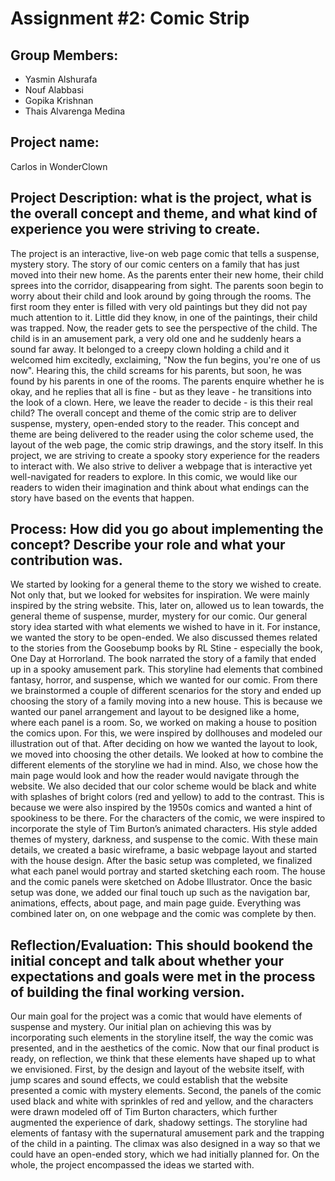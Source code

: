 # Assignment #2: Comic Strip

## Group Members:
- Yasmin Alshurafa
- Nouf Alabbasi
- Gopika Krishnan
- Thais Alvarenga Medina

## Project name:

Carlos in WonderClown

## Project Description: what is the project, what is the overall concept and theme, and what kind of experience you were striving to create.

The project is an interactive, live-on web page comic that tells a suspense, mystery story. The story of our comic centers on a family that has just moved into their new home. As the parents enter their new home, their child sprees into the corridor, disappearing from sight. The parents soon begin to worry about their child and look around by going through the rooms. The first room they enter is filled with very old paintings but they did not pay much attention to it. Little did they know, in one of the paintings, their child was trapped. Now, the reader gets to see the perspective of the child. The child is in an amusement park, a very old one and he suddenly hears a sound far away. It belonged to a creepy clown holding a child and it welcomed him excitedly, exclaiming, "Now the fun begins, you're one of us now". Hearing this, the child screams for his parents, but soon, he was found by his parents in one of the rooms. The parents enquire whether he is okay, and he replies that all is fine - but as they leave - he transitions into the look of a clown. Here, we leave the reader to decide - is this their real child?
The overall concept and theme of the comic strip are to deliver suspense, mystery, open-ended story to the reader. This concept and theme are being delivered to the reader using the color scheme used, the layout of the web page, the comic strip drawings, and the story itself. 
In this project, we are striving to create a spooky story experience for the readers to interact with. We also strive to deliver a webpage that is interactive yet well-navigated for readers to explore. In this comic, we would like our readers to widen their imagination and think about what endings can the story have based on the events that happen.

## Process: How did you go about implementing the concept? Describe your role and what your contribution was.

We started by looking for a general theme to the story we wished to create. Not only that, but we looked for websites for inspiration. We were mainly inspired by the string website. This, later on, allowed us to lean towards, the general theme of suspense, murder, mystery for our comic. Our general story idea started with what elements we wished to have in it. For instance, we wanted the story to be open-ended. We also discussed themes related to the stories from the Goosebump books by RL Stine - especially the book, One Day at Horrorland.  The book narrated the story of a family that ended up in a spooky amusement park. This storyline had elements that combined fantasy, horror, and suspense, which we wanted for our comic. From there we brainstormed a couple of different scenarios for the story and ended up choosing the story of a family moving into a new house. This is because we wanted our panel arrangement and layout to be designed like a home, where each panel is a room. So, we worked on making a house to position the comics upon. For this, we were inspired by dollhouses and modeled our illustration out of that. After deciding on how we wanted the layout to look, we moved into choosing the other details. We looked at how to combine the different elements of the storyline we had in mind. Also, we chose how the main page would look and how the reader would navigate through the website. We also decided that our color scheme would be black and white with splashes of bright colors (red and yellow) to add to the contrast. This is because we were also inspired by the 1950s comics and wanted a hint of spookiness to be there. For the characters of the comic, we were inspired to incorporate the style of Tim Burton’s animated characters. His style added themes of mystery, darkness, and suspense to the comic. With these main details, we created a basic wireframe, a basic webpage layout and started with the house design. After the basic setup was completed, we finalized what each panel would portray and started sketching each room. The house and the comic panels were sketched on Adobe Illustrator. Once the basic setup was done, we added our final touch up such as the navigation bar, animations, effects, about page, and main page guide. Everything was combined later on, on one webpage and the comic was complete by then.

## Reflection/Evaluation: This should bookend the initial concept and talk about whether your expectations and goals were met in the process of building the final working version.

Our main goal for the project was a comic that would have elements of suspense and mystery. Our initial plan on achieving this was by incorporating such elements in the storyline itself, the way the comic was presented, and in the aesthetics of the comic. Now that our final product is ready, on reflection, we think that these elements have shaped up to what we envisioned. First, by the design and layout of the website itself, with jump scares and sound effects, we could establish that the website presented a comic with mystery elements. Second, the panels of the comic used black and white with sprinkles of red and yellow, and the characters were drawn modeled off of Tim Burton characters, which further augmented the experience of dark, shadowy settings. The storyline had elements of fantasy with the supernatural amusement park and the trapping of the child in a painting. The climax was also designed in a way so that we could have an open-ended story, which we had initially planned for. On the whole, the project encompassed the ideas we started with. 
